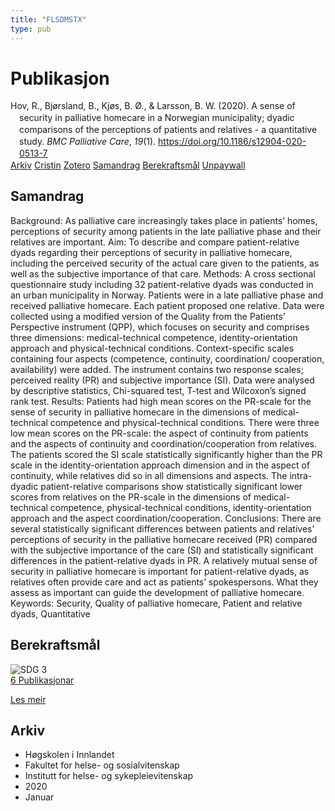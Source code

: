 ```yaml
---
title: "FLSDMSTX"
type: pub
---
```

<h1>Publikasjon</h1>
<article id="csl-bib-container-FLSDMSTX" class="csl-bib-container">
  <div class="csl-bib-body" style="line-height: 1.35; padding-left: 1em; text-indent:-1em;">
  <div class="csl-entry">Hov, R., Bj&#xF8;rsland, B., Kj&#xF8;s, B. &#xD8;., &amp; Larsson, B. W. (2020). A sense of security in palliative homecare in a Norwegian municipality; dyadic comparisons of the perceptions of patients and relatives - a quantitative study. <i>BMC Palliative Care</i>, <i>19</i>(1). <a href="https://doi.org/10.1186/s12904-020-0513-7">https://doi.org/10.1186/s12904-020-0513-7</a></div>
</div>
  <div class="csl-bib-buttons">
    <a href="#taxonomy-article-FLSDMSTX" class="csl-bib-button">Arkiv</a>
    <a href="https://app.cristin.no/results/show.jsf?id=1771967" alt="Cristin URL" class="csl-bib-button">Cristin</a>
    <a href="http://zotero.org/groups/5402882/items/FLSDMSTX" alt="Zotero URL" class="csl-bib-button">Zotero</a>
    <a href="#abstract-article-FLSDMSTX" class="csl-bib-button">Samandrag</a>
    <a href="#sdg-article-FLSDMSTX" class="csl-bib-button">Berekraftsmål</a>
    <a href="https://bmcpalliatcare.biomedcentral.com/track/pdf/10.1186/s12904-020-0513-7" class="csl-bib-button">Unpaywall</a>
  </div>
  <div id="csl-bib-meta-container-FLSDMSTX"></div>
</article>
<div id="csl-bib-meta-FLSDMSTX" class="csl-bib-meta">
  <article id="abstract-article-FLSDMSTX" class="abstract-article">
    <h1>Samandrag</h1>
    Background: As palliative care increasingly takes place in patients’ homes, perceptions of security among patients in the late palliative phase and their relatives are important. Aim: To describe and compare patient-relative dyads regarding their perceptions of security in palliative homecare, including the perceived security of the actual care given to the patients, as well as the subjective importance of that care. Methods: A cross sectional questionnaire study including 32 patient-relative dyads was conducted in an urban municipality in Norway. Patients were in a late palliative phase and received palliative homecare. Each patient proposed one relative. Data were collected using a modified version of the Quality from the Patients’ Perspective instrument (QPP), which focuses on security and comprises three dimensions: medical-technical competence, identity-orientation approach and physical-technical conditions. Context-specific scales containing four aspects (competence, continuity, coordination/ cooperation, availability) were added. The instrument contains two response scales; perceived reality (PR) and subjective importance (SI). Data were analysed by descriptive statistics, Chi-squared test, T-test and Wilcoxon’s signed rank test. Results: Patients had high mean scores on the PR-scale for the sense of security in palliative homecare in the dimensions of medical-technical competence and physical-technical conditions. There were three low mean scores on the PR-scale: the aspect of continuity from patients and the aspects of continuity and coordination/cooperation from relatives. The patients scored the SI scale statistically significantly higher than the PR scale in the identity-orientation approach dimension and in the aspect of continuity, while relatives did so in all dimensions and aspects. The intra-dyadic patient-relative comparisons show statistically significant lower scores from relatives on the PR-scale in the dimensions of medical-technical competence, physical-technical conditions, identity-orientation approach and the aspect coordination/cooperation. Conclusions: There are several statistically significant differences between patients and relatives’ perceptions of security in the palliative homecare received (PR) compared with the subjective importance of the care (SI) and statistically significant differences in the patient-relative dyads in PR. A relatively mutual sense of security in palliative homecare is important for patient-relative dyads, as relatives often provide care and act as patients’ spokespersons. What they assess as important can guide the development of palliative homecare. Keywords: Security, Quality of palliative homecare, Patient and relative dyads, Quantitative
  </article>
  <article id="sdg-article-FLSDMSTX" class="sdg-article">
    <h1>Berekraftsmål</h1>
    <div class="sdg-container"><div id="sdg3" class="sdg"> <img src="{{< params subfolder >}}images/sdg/sdg03_no.png" class="image" alt="SDG 3"> <div class="sdg-overlay"> <a href="{{< params subfolder >}}no/archive/?sdg=3#archive" class="sdg-publication-count"><span>6</span> Publikasjonar</a> <p><a href="NA" class="sdg-read-more">Les meir</a></p> </div> </div></div>
  </article>
  <article id="taxonomy-article-FLSDMSTX" class="taxonomy-article">
    <h1>Arkiv</h1>
    <ul>
      <li>Høgskolen i Innlandet</li>
      <li>Fakultet for helse- og sosialvitenskap</li>
      <li>Institutt for helse- og sykepleievitenskap</li>
      <li>2020</li>
      <li>Januar</li>
    </ul>
  </article>
</div>
